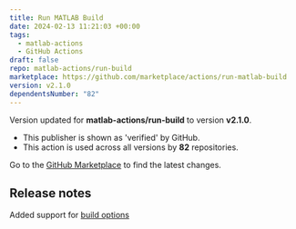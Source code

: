 ```yaml
---
title: Run MATLAB Build
date: 2024-02-13 11:21:03 +00:00
tags:
  - matlab-actions
  - GitHub Actions
draft: false
repo: matlab-actions/run-build
marketplace: https://github.com/marketplace/actions/run-matlab-build
version: v2.1.0
dependentsNumber: "82"
---
```



Version updated for **matlab-actions/run-build** to version **v2.1.0**.
- This publisher is shown as 'verified' by GitHub.
- This action is used across all versions by **82** repositories.

Go to the [GitHub Marketplace](https://github.com/marketplace/actions/run-matlab-build) to find the latest changes.

## Release notes

Added support for [build options](https://in.mathworks.com/help/matlab/ref/buildtool.html#mw_50c0f35e-93df-4579-963d-f59f2fba1dba)
